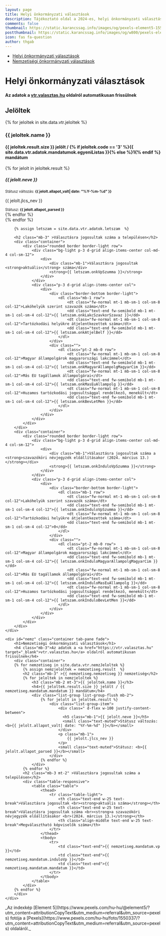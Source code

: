 ```yaml
---
layout: page
title: Helyi önkormányzati választások
description: Tájékoztató oldal a 2024-es, helyi önkormányzati választásokról, Karancsság község vonatkozásában
comments: false
thumbnail: https://static.karancssag.info/images/og/pexels-element5-1550337.jpg
postthumbnail: https://static.karancssag.info/images/og/w800/pexels-element5-1550337.jpg
icon: fas fa-question
author: thgab
---
```



<ul class="nav nav-tabs flex-sm-row nav-justified">
    <li class="nav-item">
        <a class="nav-link active" data-toggle="tab" href="#home">Helyi önkormányzati választások</a>
    </li>
    <li class="nav-item">
        <a class="nav-link" data-toggle="tab" href="#nemz">Nemzetiségi önkormányzati választások</a>
    </li>
</ul>
  <div class="tab-content">
    <div id="home" class="container tab-pane active">
        <h1>Helyi önkormányzati választások</h1>
        <h4 class="mb-3">Az adatok a <a href="https://vtr.valasztas.hu" target="_blank">vtr.valasztas.hu</a> oldalról automatikusan frissülnek</h4>
        <div class="container">
        <h2 class="mb-3" >Jelöltek</h2>
        {% for jeloltek in site.data.vtr.jeloltek %}
            <h3 class="mb-2 mt-3">{{ jeloltek.name }}</h3>
            <h4>{{ jeloltek.result.size }} jelölt / {% if jeloltek.code == '3' %}{{ site.data.vtr.adatok.mandatumok.egyeniListas }}{% else %}1{% endif %} mandátum</h4>
            <div class="list-group list-group-flush mb-2">
                {% for jelolt in jeloltek.result %}
                    <div class="list-group-item">
                        <div class=" d-flex w-100 justify-content-between">
                          <h5 class="mb-1">{{ jelolt.neve }}</h5>
                          <small class="text-muted">Státusz változás: <b>{{ jelolt.allapot_valt| date: "%Y-%m-%d" }}</b></small>
                        </div>
                        <p class="mb-1">
                            {{ jelolt.jlcs_nev }}
                        </p>
                        <small class="text-muted">Státusz: <b>{{ jelolt.allapot_parsed }}</b></small>
                    </div>
                {% endfor %}
            </div>
        {% endfor %}
        </div>
        
        {% assign letszam = site.data.vtr.adatok.letszam  %}
        
        <h2 class="mb-3" >Választásra jogosultak száma a településen</h2>
        <div class="container">
            <div class="rounded border border-light row">
                <div class="bg-light p-3 d-grid align-items-center col-md-4 col-sm-12">
                    <div>
                        <div class="mb-1">Választásra jogosultak <strong>aktuális</strong> száma</div>
                        <strong>{{ letszam.onkVpSzumma }}</strong>
                    </div>
                </div>
                <div class="p-3 d-grid align-items-center col">
                    <div>
                        <div class="border-bottom border-light">
                            <dl class="mb-1 row">
                                <dt class="fw-normal mt-1 mb-sm-1 col-sm-8 col-12">Lakóhelyük szerint szavazók száma</dt>
                                <dd class="text-end fw-semibold mb-1 mt-sm-1 col-sm-4 col-12">{{ letszam.onkLakcSzavkorSzavaz }}</dd>
                                <dt class="fw-normal mt-1 mb-sm-1 col-sm-8 col-12">Tartózkodási helyükre átjelentkezettek száma</dt>
                                <dd class="text-end fw-semibold mb-1 mt-sm-1 col-sm-4 col-12">{{ letszam.onkAtjelBelf }}</dd>
                            </dl>
                        </div>
                        <div class="">
                            <dl class="pt-2 mb-0 row">
                                <dt class="fw-normal mt-1 mb-sm-1 col-sm-8 col-12">Magyar állampolgárok magyarországi lakcímmel</dt>
                                <dd class="text-end fw-semibold mb-1 mt-sm-1 col-sm-4 col-12">{{ letszam.onkMagyarAllampolgMagyarCim }}</dd>
                                <dt class="fw-normal mt-1 mb-sm-1 col-sm-8 col-12">Más EU tagállamok állampolgárai</dt>
                                <dd class="text-end fw-semibold mb-1 mt-sm-1 col-sm-4 col-12">{{ letszam.onkMasEuAllampolg }}</dd>
                                <dt class="fw-normal mt-1 mb-sm-1 col-sm-8 col-12">Huzamos tartózkodási jogosultsággal rendelkező, menekült</dt>
                                <dd class="text-end fw-semibold mb-1 mt-sm-1 col-sm-4 col-12">{{ letszam.onkBevLetMen }}</dd>
                            </dl>
                        </div>
                    </div>
                </div>
            </div>
        </div>
        <div class="container">
            <div class="rounded border border-light row">
                <div class="bg-light p-3 d-grid align-items-center col-md-4 col-sm-12">
                    <div>
                        <div class="mb-1">Választásra jogosultak száma a <strong>szavazóköri névjegyzék előállításakor (2024. március 13.)</strong></div>
                        <strong>{{ letszam.onkInduloVpSzumma }}</strong>
                    </div>
                </div>
                <div class="p-3 d-grid align-items-center col">
                    <div>
                        <div class="border-bottom border-light">
                            <dl class="mb-1 row">
                                <dt class="fw-normal mt-1 mb-sm-1 col-sm-8 col-12">Lakóhelyük szerint szavazók száma</dt>
                                <dd class="text-end fw-semibold mb-1 mt-sm-1 col-sm-4 col-12">{{ letszam.onkInduloVpSzumma }}</dd>
                                <dt class="fw-normal mt-1 mb-sm-1 col-sm-8 col-12">Tartózkodási helyükre átjelentkezettek száma</dt>
                                <dd class="text-end fw-semibold mb-1 mt-sm-1 col-sm-4 col-12">0</dd>
                            </dl>
                        </div>
                        <div class="">
                            <dl class="pt-2 mb-0 row">
                                <dt class="fw-normal mt-1 mb-sm-1 col-sm-8 col-12">Magyar állampolgárok magyarországi lakcímmel</dt>
                                <dd class="text-end fw-semibold mb-1 mt-sm-1 col-sm-4 col-12">{{ letszam.onkInduloMagyarAllampolgMagyarCim }}</dd>
                                <dt class="fw-normal mt-1 mb-sm-1 col-sm-8 col-12">Más EU tagállamok állampolgárai</dt>
                                <dd class="text-end fw-semibold mb-1 mt-sm-1 col-sm-4 col-12">{{ letszam.onkInduloMasEuAllampolg }}</dd>
                                <dt class="fw-normal mt-1 mb-sm-1 col-sm-8 col-12">Huzamos tartózkodási jogosultsággal rendelkező, menekült</dt>
                                <dd class="text-end fw-semibold mb-1 mt-sm-1 col-sm-4 col-12">{{ letszam.onkInduloBevLetMen }}</dd>
                            </dl>
                        </div>
                    </div>
                </div>
            </div>
        </div>
    </div>

    <div id="nemz" class="container tab-pane fade">
        <h1>Nemzetiségi önkormányzati választások</h1>
        <h4 class="mb-3">Az adatok a <a href="https://vtr.valasztas.hu" target="_blank">vtr.valasztas.hu</a> oldalról automatikusan frissülnek</h4>
        <div class="container">
        {% for nemzetiseg in site.data.vtr.nemzJeloltek %}
            {% assign nemzjeloltek = nemzetiseg.result  %}
            <h2 class="mb-3" >{{ nemzetiseg.nemzetiseg }} nemzetiség</h2>
            {% for jeloltek in nemzjeloltek %}
                <h3 class="mb-2 mt-3">{{ jeloltek.name }}</h3>
                <h4>{{ jeloltek.result.size }} jelölt / {{ nemzetiseg.mandatum.mandatum }} mandátum</h4>
                <div class="list-group list-group-flush mb-2">
                    {% for jelolt in jeloltek.result %}
                        <div class="list-group-item">
                            <div class=" d-flex w-100 justify-content-between">
                              <h5 class="mb-1">{{ jelolt.neve }}</h5>
                              <small class="text-muted">Státusz változás: <b>{{ jelolt.allapot_valt| date: "%Y-%m-%d" }}</b></small>
                            </div>
                            <p class="mb-1">
                                {{ jelolt.jlcs_nev }}
                            </p>
                            <small class="text-muted">Státusz: <b>{{ jelolt.allapot_parsed }}</b></small>
                        </div>
                    {% endfor %}
                </div>
            {% endfor %}
            <h2 class="mb-3 mt-2" >Választásra jogosultak száma a településen</h2>
            <div class="table-responsive">
                <table class="table">
                    <thead>
                        <tr class="table-light">
                            <th class="text-end w-25 text-break">Választásra jogosultak <br><strong>aktuális száma</strong></th>
                            <th class="text-end w-25 text-break">Választásra jogosultak száma <br><strong>a szavazóköri névjegyzék előállításakor <br>(2024. március 13.)</strong></th>
                            <th class="align-middle text-end w-25 text-break">Megválasztható képviselők száma</th>
                        </tr>
                    </thead>
                    <tbody>
                        <tr>
                            <td class="text-end">{{ nemzetiseg.mandatum.vp }}</td>
                            <td class="text-end">{{ nemzetiseg.mandatum.induloVp }}</td>
                            <td class="text-end">{{ nemzetiseg.mandatum.mandatum }}</td>
                        </tr>
                    </tbody>
                </table>
            </div>
        {% endfor %}
        </div>
    </div>
</div>
_Az
indexkép [Element 5](https://www.pexels.com/hu-hu/@element5/?utm_content=attributionCopyText&amp;utm_medium=referral&amp;utm_source=pexels)
fotója
a [Pexels](https://www.pexels.com/hu-hu/foto/1550337/?utm_content=attributionCopyText&amp;utm_medium=referral&amp;utm_source=pexels)
oldaláról._
